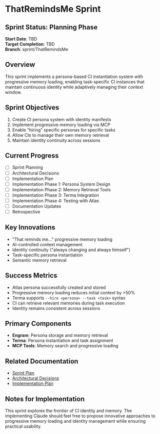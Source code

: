# ThatRemindsMe Sprint

## Sprint Status: Planning Phase
**Start Date**: TBD  
**Target Completion**: TBD  
**Branch**: sprint/ThatRemindsMe

## Overview
This sprint implements a persona-based CI instantiation system with progressive memory loading, enabling task-specific CI instances that maintain continuous identity while adaptively managing their context window.

## Sprint Objectives
1. Create CI persona system with identity manifests
2. Implement progressive memory loading via MCP
3. Enable "hiring" specific personas for specific tasks
4. Allow CIs to manage their own memory retrieval
5. Maintain identity continuity across sessions

## Current Progress
- [ ] Sprint Planning
- [ ] Architectural Decisions
- [ ] Implementation Plan
- [ ] Implementation Phase 1: Persona System Design
- [ ] Implementation Phase 2: Memory Retrieval Tools
- [ ] Implementation Phase 3: Terma Integration
- [ ] Implementation Phase 4: Testing with Atlas
- [ ] Documentation Updates
- [ ] Retrospective

## Key Innovations
- "That reminds me..." progressive memory loading
- AI-controlled context management
- Identity continuity ("always changing and always himself")
- Task-specific persona instantiation
- Semantic memory retrieval

## Success Metrics
- Atlas persona successfully created and stored
- Progressive memory loading reduces initial context by >50%
- Terma supports `--hire <persona> --task <task>` syntax
- CI can retrieve relevant memories during task execution
- Identity remains consistent across sessions

## Primary Components
- **Engram**: Persona storage and memory retrieval
- **Terma**: Persona instantiation and task assignment
- **MCP Tools**: Memory search and progressive loading

## Related Documentation
- [Sprint Plan](SprintPlan.md)
- [Architectural Decisions](ArchitecturalDecisions.md)
- [Implementation Plan](ImplementationPlan.md)

## Notes for Implementation
This sprint explores the frontier of CI identity and memory. The implementing Claude should feel free to propose innovative approaches to progressive memory loading and identity management while ensuring practical usability.